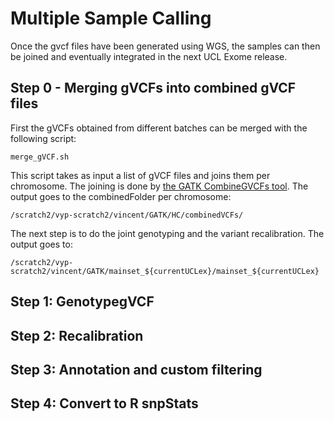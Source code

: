 # Multiple Sample Calling

Once the gvcf files have been generated using WGS, the samples can then be joined and eventually integrated in the
next UCL Exome release.

## Step 0 - Merging gVCFs into combined gVCF files

First the gVCFs obtained from different batches can be merged with the following script:
```
merge_gVCF.sh
```
This script takes as input a list of gVCF files and joins them per chromosome.
The joining is done by [the GATK CombineGVCFs tool](https://www.broadinstitute.org/gatk/gatkdocs/org_broadinstitute_gatk_tools_walkers_variantutils_CombineGVCFs.php).
The output goes to the combinedFolder per chromosome:

```
/scratch2/vyp-scratch2/vincent/GATK/HC/combinedVCFs/
```

The next step is to do the joint genotyping and the variant recalibration.
The output goes to:
```
/scratch2/vyp-scratch2/vincent/GATK/mainset_${currentUCLex}/mainset_${currentUCLex}
```

## Step 1: GenotypegVCF 

## Step 2: Recalibration 

## Step 3: Annotation and custom filtering

## Step 4: Convert to R snpStats

